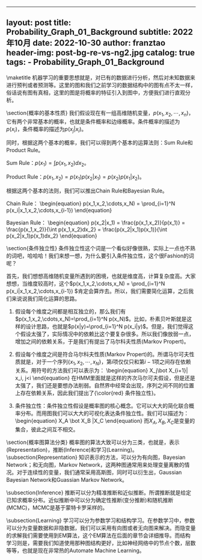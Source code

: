 
---
layout:     post
title:      Probability_Graph_01_Background
subtitle:   2022年10月
date:       2022-10-30
author:     franztao
header-img: post-bg-re-vs-ng2.jpg
catalog: true
tags:
    - Probability_Graph_01_Background
---
            


\maketitle
机器学习的重要思想就是，对已有的数据进行分析，然后对未知数据来进行预判或者预测等。这里的图和我们之前学习的数据结构中的图有点不太一样，俗话说有图有真相，这里的图是将概率的特征引入到图中，方便我们进行直观分析。

\section{概率的基本性质}
我们假设现在有一组高维随机变量，$p(x_1,x_2,\cdots,x_n)$，它有两个非常基本的概率，也就是条件概率和边缘概率。条件概率的描述为$p(x_i)$，条件概率的描述为$p(x_j|x_i)$。

同时，根据这两个基本的概率，我们可以得到两个基本的运算法则：Sum Rule和Product Rule。

Sum Rule：$p(x_1)=\int p(x_1,x_2)dx_2$。

Product Rule：$p(x_1,x_2) = p(x_1)p(x_2|x_1) = p(x_2)p(x_1|x_2)$。

根据这两个基本的法则，我们可以推出Chain Rule和Bayesian Rule。

Chain Rule：
\begin{equation}
   p(x_1,x_2,\cdots,x_N) = \prod_{i=1}^N p(x_i|x_1,x_2,\cdots,x_{i-1}) 
\end{equation}


Bayesian Rule：
\begin{equation}
    p(x_2|x_1) = \frac{p(x_1,x_2)}{p(x_1)} = \frac{p(x_1,x_2)}{\int p(x_1,x_2)dx_2} = \frac{p(x_2|x_1)p(x_1)}{\int p(x_2|x_1)p(x_1)dx_2}
\end{equation}

\section{条件独立性}
条件独立性这个词是一个看似好像很熟，实际上一点也不熟的词吧，哈哈哈！我们来想一想，为什么要引入条件独立性，这个很Fashion的词呢？

首先，我们想想高维随机变量所遇到的困境，也就是维度高，计算复杂度高。大家想想，当维度较高时，这个$p(x_1,x_2,\cdots,x_N) = \prod_{i=1}^N p(x_i|x_1,x_2,\cdots,x_{i-1}) $肯定会算炸去。所以，我们需要简化运算，之后我们来说说我们简化运算的思路。

1. 假设每个维度之间都是相互独立的，那么我们有$p(x_1,x_2,\cdots,x_N)=\prod_{i=1}^N p(x_N)$。比如，朴素贝叶斯就是这样的设计思路，也就是$p(x|y)=\prod_{i=1}^N p(x_i|y)$。但是，我们觉得这个假设太强了，实际情况中的依赖比这个要复杂很多。所以我们像放弱一点，增加之间的依赖关系，于是我们有提出了马尔科夫性质(Markov Propert)。


2. 假设每个维度之间是符合马尔科夫性质(Markov Propert)的。所谓马尔可夫性质就是，对于一个序列$\{ x_1,x_2,\cdots,x_N \}$，第$i$项仅仅只和第$i-1$项之间存在依赖关系。用符号的方法我们可以表示为：
\begin{equation}
    X_j\bot X_{i+1}| x_i, j<i
\end{equation}
在HMM里面就是这样的齐次马尔可夫假设，但是还是太强了，我们还是要想办法削弱。自然界中经常会出现，序列之间不同的位置上存在依赖关系，因此我们提出了{\color{red} 条件独立性}。

3. 条件独立性：条件独立性假设是概率图的核心概念。它可以大大的简化联合概率分布。而用图我们可以大大的可视化表达条件独立性。我们可以描述为：
\begin{equation}
    X_A \bot X_B |X_C
\end{equation}
而$X_A,X_B,X_C$是变量的集合，彼此之间互不相交。

\section{概率图算法分类}
概率图的算法大致可以分为三类，也就是，表示(Representation)，推断(Inference)和学习(Learning)。
\subsection{Representation}
知识表示的方法，可以分为有向图，Bayesian Network；和无向图，Markov Network，这两种图通常用来处理变量离散的情况。对于连续性的变量，我们通常采用高斯图，同时可以衍生出，Gaussian Bayesian Network和Guassian Markov Network。

\subsection{Inference}
推断可以分为精准推断和近似推断。所谓推断就是给定已知求概率分布。近似推断中可以分为确定性推断(变分推断)和随机推断(MCMC)，MCMC是基于蒙特卡罗采样的。

\subsection{Learning}
学习可以分为参数学习和结构学习。在参数学习中，参数可以分为变量数据和非隐数据，我们可以采用有向图或者无向图来解决。而隐变量的求解我们需要使用到EM算法，这个EM算法在后面的章节会详细推导。而结构学习则是，需要我们知道使用那种图结构更好，比如神经网络中的节点个数，层数等等，也就是现在非常热的Automate Machine Learning。




















 
